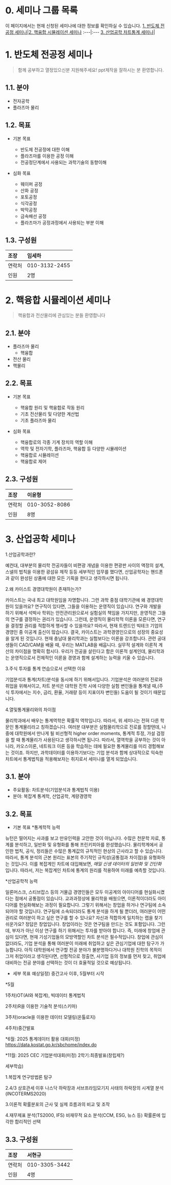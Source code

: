 
# 0. 세미나 그룹 목록
이 페이지에서는 현재 신청된 세미나에 대한 정보를 확인하실 수 있습니다.
[1. 반도체 전공정 세미나](https://github.com/Yoon0618/PhysicsSpaceSeminar/blob/main/README.md#1-%EB%B0%98%EB%8F%84%EC%B2%B4-%EC%A0%84%EA%B3%B5%EC%A0%95-%EC%84%B8%EB%AF%B8%EB%82%98)|[2. 핵융합 시뮬레이션 세미나](https://github.com/Yoon0618/PhysicsSpaceSeminar/blob/main/README.md#2-%ED%95%B5%EC%9C%B5%ED%95%A9-%EC%8B%9C%EB%AE%AC%EB%A0%88%EC%9D%B4%EC%85%98-%EC%84%B8%EB%AF%B8%EB%82%98)
:---|:---
[3. 산업공학 차트통계 세미나](https://github.com/Yoon0618/PhysicsSpaceSeminar/blob/main/README.md#3-%EC%82%B0%EC%97%85%EA%B3%B5%ED%95%99-%EC%84%B8%EB%AF%B8%EB%82%98)|

# 1. 반도체 전공정 세미나

> 함께 공부하고 열정있으신분 지원해주세요!
ppt제작을 잘하시는 분 환영합니다.

## 1.1. 분야
+ 전자공학
+ 플라즈마 물리

## 1.2. 목표

+ 기본 목표
  + 반도체 전공정에 대한 이해
  + 플라즈마를 이용한 공정 이해
  + 전공정단계에서 사용되는 과학기술의 동향이해	 

+ 심화 목표
  + 웨이퍼 공정
  + 산화 공정
  + 포토공정
  + 식각공정
  + 박막공정
  + 금속배선 공정
  + 플라즈마가 공정과정에서 사용되는 부분 이해


## 1.3. 구성원
조장|임세하
:---|:---
연락처|010-3132-2455
인원|2명

# 2. 핵융합 시뮬레이션 세미나

> 핵융합과 전산물리에 관심있는 분들 환영합니다

## 2.1. 분야
+ 플라즈마 물리
  + 핵융합
+ 전산 물리
+ 핵물리

## 2.2. 목표

+ 기본 목표
  + 핵융합 원리 및 핵융합로 작동 원리
  + 기초 전산물리 및 다양한 계산법
  + 기초 플라즈마 물리

+ 심화 목표
  + 핵융합로의 각종 기계 장치의 역할 이해
  + 역학 및 전자기학, 플라즈마, 핵융합 등 다양한 시뮬레이션
  + 핵융합로 시뮬레이션
  + 핵융합로 제어

## 2.3. 구성원
조장|이윤형
:---|:---
연락처|010-3052-8086
인원|8명

# 3. 산업공학 세미나

1.산업공학과란?

예컨대, 대부분의 물리학 전공자들이 비편광 개념을 이용한 편광판 사이의 액정의 설계, 스넬의 법칙을 이용한 광섬유 제작 등등 세부적인 업무를 했다면, 산업공학자는 핸드폰과 같이 완성된 상품에 대한 모든 기획을 한다고 생각하시면 됩니다.

2.왜 카이스트 경영대학원이 존재하는가?

카이스트는 국내 최고 대학원임을 자명합니다. 그런 과학 중점 대학기관에 왜 경영대학원이 있을까요? 연구직이 있다면, 그들을 이용하는 운영직이 있습니다. 연구와 개발을 하기 위해서 석박사 학위는 안전관리원으로서 실험실의 책임을 가지지만, 운영직은 그들의 연구를 결정하는 권리가 있습니다. 그런데, 운영직이 물리학적 이론을 모른다면, 연구을 결정할 권리를 적합하게 행사할 수 있을까요?  따라서, 현재 트렌드인 빅테크 기업의 경영인 중 이공계 출신이 많습니다. 
결국, 카이스트는 과학경영인으로의 성장의 중요성을 알게 된 것입니다.
현재 충남대 물리학과는 실험보다는 이론을 강조합니다. 
관련 공대생들이 CAD/CAM을 배울 때, 우리는 MATLAB을 배웁니다. 실무적 설계와 이론적 계산의 차이점을 명확히 합시다.
우리가 전공을 살린다고 함은 이론적 설계인데, 물리학과는 운영직으로서 전체적인 이론을 경영과 함께 설계하는 능력을 키울 수 있습니다.

3.주식 투자를 통계 연습으로서 선택한 이유

기업분석과 통계(차트)분석을 동시에 하기 위해서입니다. 기업분석은 여러분의 진로와 취업을 위해서이고, 차트 분석은 대학원 진학 시에 다양한 실험 변인들을 통계낼 때,(주식 투자에서는 지수, 금리, 환율, 거래량 등이 지표이자 변인들) 도움이 될 것이기 때문입니다.

4.열및통계물리와의 차이점

물리학과에서 배우는 통계역학은 확률적 역학입니다. 따라서, 위 세미나는 전혀 다른 학문인 통계물리라고 칭하겠습니다. 여러분 대부분은 실험물리학으로 진로를 정할텐데, 나중에 대학원에서 만나게 될 비선형적 higher order moments, 통계적 투정, 가설 검정을 할 때 통계물리가 사용된다고 생각하시면 됩니다. 따라서, 열역학을 공부하는 것이 아니라, 카오스이론, 네트워크 이론 등을 학습하는 데에 필요한 통계물리를 미리 경험해보는 것이죠.
하지만, 과학데이터를 이용하기보다는 기업 분석과 함께 상대적으로 익숙한 차트에서 통계법칙을 적용해보자는 취지로서 세미나를 열게 되었습니다.

## 3.1. 분야
+ 주요활동: 차트분석(기업분석과 통계법칙 이용)
+ 분야: 복잡계 통계학, 산업공학, 계량경영학


## 3.2. 목표

+ 기본 목표
*통계학적 능력

뉴턴은 떨어지는 사과를 보고 만유인력을 고안한 것이 아닙니다. 수많은 천문학 자료, 통계를 분석하고, 일반화 및 유형화를 통해 프린키피아를 완성했습니다. 물리학계에서 공인한 법칙, 공식, 정리들은 수많은 통계값의 규칙적인 현상의 근사라고 할 수 있습니다. 따라서, 통계 분석의 근본 원리는 표본의 주기적인 규칙성(공통점과 차이점)을 유형화하는 것입니다.
이를 복잡계인 차트에 대입해보면, 
*매일 신생 데이터의 일반화 및 간단화* 입니다. 
따라서, 저는 복잡계인 차트에 통계의 원리를 적용하여 미래를 예측할 것입니다. 

*산업공학적 능력

일론머스크, 스티브잡스 등의 거물급 경영인들은 모두 이공계의 아이디어를 현실화시켰다는 점에서 공통점이 있습니다. 
교과과정상에 물리학을 배웠으면, 이론적이더라도 아이디어를 현실화해보는 과정이 필요합니다. 그렇기 위해서는 창업을 하거나 연구팀에 소속되어야 할 것입니다.
연구팀에 소속되더라도 통계 분석을 하게 될 뿐더러, 여러분이 어떤 권리로 여러분이 하고 싶은 연구를 할 수 있나요? 자신과 적합하게 일치하는 랩을 찾기 쉬운가요? 정답은 창업입니다. 창업이라는 것은 연구팀을 만드는 것도 포함입니다. 그런데, 부자가 아닌 이상 연구를 하기 위해서는 투자를 받아야 합니다.
즉, 미래에 창업에 관심이 있다면, 현재 기성기업들의 모방역할인 차트 분석은 필수적입니다.
창업에 관심이 없더라도, 기업 분석을 통해 여러분이 미래에 취업하고 싶은 관심기업에 대한 탐구가 가능합니다.
아직 대학원에서 연구할 전공 분야가 불분명하다거나 대학원 진학의 목적이 그저 취업이라고 생각된다면, 선험적으로 정출연, 사기업 등의 정보를 먼저 찾고, 취업에 대비하는 전공 분야를 선택하는 것이 더 효율적일 것으로 예상됩니다.

+ 세부 목표
예상일정) 중간고사 이후, 5월부터 시작

*5월

  1주차)OT(AI와 복잡계), 빅데이터 통계법칙
  
  2주차)R을 이용한 기술적 분석(스키마)
  
  3주차)oracle을 이용한 데이터 모델링(온톨로지)
      
  4주차)중간발표
  
*6월: 2025 통계데이터 활용 대회(미정)
https://data.kostat.go.kr/sbchome/index.do

*11월: 2025 CEC 기업분석대회(미정)
2학기:최종발표(창립제?)

세부학습)

1.복잡계 연구방법론 탐구

2.4/3 상호관세 이후 나스닥 하락장과 서브프라임모기지 사태의 하락장의 시계열 분석
(INCOTERMS2020)

3.이론적 확률분포의 근사 및 실제 흐름과의 비교 및 조작

4.재무제표 분석(TS2000, IFS)
  비재무적 요소 분석(CCM, ESG, 뉴스 등)
  확률론에 입각한 합리적인 선택
  
## 3.3. 구성원
조장|서현규
:---|:---
연락처|010-3305-3442
인원|4명
